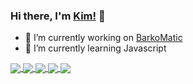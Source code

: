 

<!--
**kdtrrs/kdtrrs** is a ✨ _special_ ✨ repository because its `README.md` (this file) appears on your GitHub profile.

Here are some ideas to get you started:

- 🔭 I’m currently working on ...
- 🌱 I’m currently learning ...
- 👯 I’m looking to collaborate on ...
- 🤔 I’m looking for help with ...
- 💬 Ask me about ...
- 📫 How to reach me: ...
- 😄 Pronouns: ...
- ⚡ Fun fact: ...
-->
<!--INTRO-->
### Hi there, I'm [Kim!](https://kimdavetorres.github.io) 👋

- 🔭 I’m currently working on [BarkoMatic](https://github.com/kdtrrs/BarkoMatic)
- 🌱 I’m currently learning Javascript 

<a href="https://github.com/kdtrrs">
  <img align="center" src="https://github-readme-stats.vercel.app/api?username=kdtrrs&theme=merko&show_icons=true&layout=compact" />
</a>

<a href="https://github.com/kdtrrs">
<img align="center" src="https://github-readme-stats.vercel.app/api/top-langs/?username=kdtrrs&theme=merko&langs_count=10&hide=less,scss,pawn,tsql,hack,assembly&layout=compact" />
</a>

<a href="https://github.com/kdtrrs/BarkoMatic">
<img align="center" src="https://github-readme-stats.vercel.app/api/pin/?username=kdtrrs&repo=BarkoMatic&theme=merko" />
</a>

<a href="https://github.com/kdtrrs/iPlanner">
<img align="center" src="https://github-readme-stats.vercel.app/api/pin/?username=kdtrrs&repo=iPlanner&theme=merko" />
</a>

<a href="https://github.com/kdtrrs/kimdavetorres">
<img align="center" src="https://github-readme-stats.vercel.app/api/pin/?username=kdtrrs&repo=kimdavetorres&theme=merko" />
</a>
<!-- [![Facebook](https://img.shields.io/badge/facebook-%231877F2.svg?&style=for-the-badge&logo=facebook&logoColor=white)](https://www.facebook.com/kdtrrs/)[![YouTube](https://img.shields.io/badge/youtube-%23FF0000.svg?&style=for-the-badge&logo=youtube&logoColor=white)](https://youtube.com/theitshow) -->
